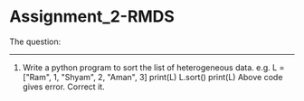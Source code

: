 # Assignment_2-RMDS
The question:

-----------------------------------------------------------------------------------------------------------------------
1. Write a python program to sort the list of heterogeneous data.
e.g.
L = ["Ram", 1, "Shyam", 2, "Aman", 3]
print(L)
L.sort()
print(L)
Above code gives error. Correct it.
